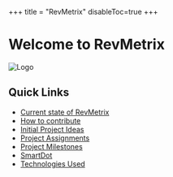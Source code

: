 +++
title = "RevMetrix"
disableToc=true
+++

# Welcome to RevMetrix
![Logo](https://YCP-Rev-Metrix.github.io/Wiki/images/logo.png?lightbox=false&height=200px)

## Quick Links
 - [Current state of RevMetrix](/current-state-of-revmetrix/index.html)
 - [How to contribute](/how-to-contribute/index.html)
 - [Initial Project Ideas](/initial-project-ideas/index.html)
 - [Project Assignments](/project-assignments/index.html)
 - [Project Milestones](/project-milestones/index.html)
 - [SmartDot](/smartdot/index.html)
 - [Technologies Used](/technologies-used/index.html)